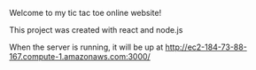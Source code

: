Welcome to my tic tac toe online website!

This project was created with react and node.js

When the server is running, it will be up at http://ec2-184-73-88-167.compute-1.amazonaws.com:3000/